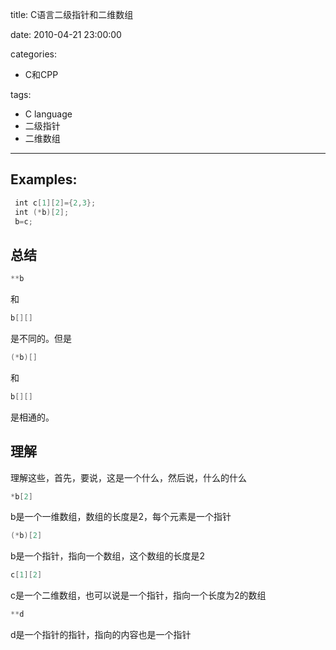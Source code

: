 title: C语言二级指针和二维数组

date: 2010-04-21 23:00:00

categories:
- C和CPP

tags:
- C language
- 二级指针
- 二维数组

---

## Examples:

```c
 int c[1][2]={2,3};
 int (*b)[2];
 b=c;
```

<!--more-->

## 总结

```c
**b
```
和
```c
b[][]
```
是不同的。但是

```c
(*b)[]
```
和
```c
b[][]
```
是相通的。


## 理解

理解这些，首先，要说，这是一个什么，然后说，什么的什么

```c
*b[2]
```

b是一个一维数组，数组的长度是2，每个元素是一个指针

```c
(*b)[2]
```

b是一个指针，指向一个数组，这个数组的长度是2

```c
c[1][2]
```

c是一个二维数组，也可以说是一个指针，指向一个长度为2的数组

```c
**d
```

d是一个指针的指针，指向的内容也是一个指针
